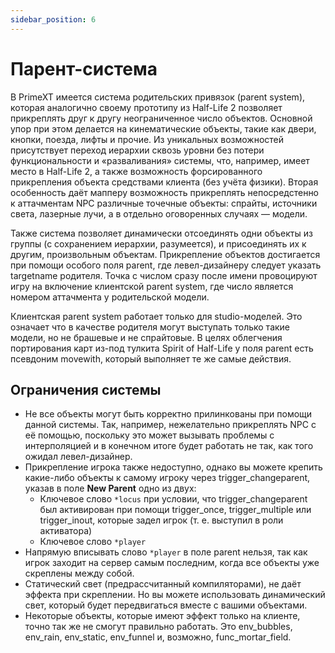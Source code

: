 ```yaml
---
sidebar_position: 6
---
```


# Парент-система

В PrimeXT имеется система родительских привязок (parent system), которая аналогично своему прототипу из Half-Life 2 позволяет прикреплять друг к другу неограниченное число объектов. Основной упор при этом делается на кинематические объекты, такие как двери, кнопки, поезда, лифты и прочие. Из уникальных возможностей присутствует переход иерархии сквозь уровни без потери функциональности и «разваливания» системы, что, например, имеет место в Half-Life 2, а также возможность форсированного прикрепления объекта средствами клиента (без учёта физики). Вторая особенность даёт мапперу возможность прикреплять непосредстенно к аттачментам NPC различные точечные объекты: спрайты, источники света, лазерные лучи, а в отдельно оговоренных случаях — модели.

Также система позволяет динамически отсоединять одни объекты из группы (с сохранением иерархии, разумеется), и присоединять их к другим, произвольным объектам. Прикрепление объектов достигается при помощи особого поля parent, где левел-дизайнеру следует указать targetname родителя. Точка с числом сразу после имени провоцируют игру на включение клиентской parent system, где число является номером аттачмента у родительской модели.

Клиентская parent system работает только для studio-моделей. Это означает что в качестве родителя могут выступать только такие модели, но не брашевые и не спрайтовые. В целях облегчения портирования карт из-под тулкита Spirit of Half-Life у поля parent есть псевдоним movewith, который выполняет те же самые действия.

## Ограничения системы

- Не все объекты могут быть корректно прилинкованы при помощи данной системы. Так, например, нежелательно прикреплять NPC с её помощью, поскольку это может вызывать проблемы с интерполяцией и в конечном итоге будет работать не так, как того ожидал левел-дизайнер. 
- Прикрепление игрока также недоступно, однако вы можете крепить какие-либо объекты к самому игроку через trigger_changeparent, указав в поле **New Parent** одно из двух: 
  - Ключевое слово `*locus` при условии, что trigger_changeparent был активирован при помощи trigger_once, trigger_multiple или trigger_inout, которые задел игрок (т. е. выступил в роли активатора) 
  - Ключевое слово `*player`
- Напрямую вписывать слово `*player` в поле parent нельзя, так как игрок заходит на сервер самым последним, когда все объекты уже скреплены между собой. 
- Статический свет (предрассчитанный компиляторами), не даёт эффекта при скреплении. Но вы можете использовать динамический свет, который будет передвигаться вместе с вашими объектами. 
- Некоторые объекты, которые имеют эффект только на клиенте, точно так же не смогут правильно работать. Это env_bubbles, env_rain, env_static, env_funnel и, возможно, func_mortar_field. 
